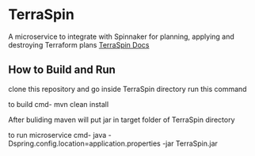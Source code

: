 # TerraSpin

A microservice to integrate with Spinnaker for planning, applying and destroying Terraform plans
[TerraSpin Docs](https://docs.opsmx.com/codelabs/terraform-spinnaker) 
## How to Build and Run
clone this repository and go inside TerraSpin directory run this command

to build cmd- mvn clean install

After buliding maven will put jar in target folder of TerraSpin directory

to run microservice cmd- java -Dspring.config.location=application.properties -jar TerraSpin.jar


